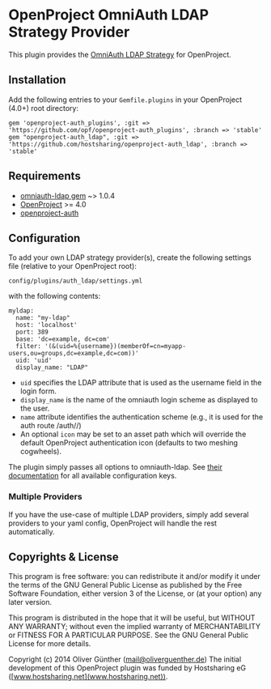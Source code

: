 # OpenProject OmniAuth LDAP Strategy Provider

This plugin provides the [OmniAuth LDAP Strategy](https://github.com/intridea/omniauth-ldap) for OpenProject.

## Installation

Add the following entries to your `Gemfile.plugins` in your OpenProject (4.0+) root directory:

	gem 'openproject-auth_plugins', :git => 'https://github.com/opf/openproject-auth_plugins', :branch => 'stable'
	gem "openproject-auth_ldap", :git => 'https://github.com/hostsharing/openproject-auth_ldap', :branch => 'stable'

## Requirements

* [omniauth-ldap gem](https://github.com/intridea/omniauth-ldap) ~> 1.0.4
* [OpenProject](http://openproject.org) >= 4.0
* [openproject-auth](https://github.com/opf/openproject-auth_plugins)


## Configuration

To add your own LDAP strategy provider(s), create the following settings file (relative to your OpenProject root):

	config/plugins/auth_ldap/settings.yml
	
with the following contents:

	myldap:
	  name: "my-ldap"
	  host: 'localhost'
	  port: 389
	  base: 'dc=example, dc=com'
	  filter: '(&(uid=%{username})(memberOf=cn=myapp-users,ou=groups,dc=example,dc=com))'
	  uid: 'uid'
	  display_name: "LDAP"

 - `uid` specifies the LDAP attribute that is used as the username field in the login form.
 - `display_name` is the name of the omniauth login scheme as displayed to the user.
 - `name` attribute identifies the authentication scheme (e.g., it is used for the auth route /auth/<name>/)
 - An optional `icon` may be set to an asset path which will override the default   OpenProject authentication icon (defaults to two meshing cogwheels).

The plugin simply passes all options to omniauth-ldap. See [their documentation](https://github.com/intridea/omniauth-ldap) for all available configuration keys.

### Multiple Providers

If you have the use-case of multiple LDAP providers, simply add several providers to your yaml config, OpenProject will handle the rest automatically.

## Copyrights & License
This program is free software: you can redistribute it and/or modify
it under the terms of the GNU General Public License as published by
the Free Software Foundation, either version 3 of the License, or
(at your option) any later version.

This program is distributed in the hope that it will be useful,
but WITHOUT ANY WARRANTY; without even the implied warranty of
MERCHANTABILITY or FITNESS FOR A PARTICULAR PURPOSE.  See the
GNU General Public License for more details.

Copyright (c) 2014 Oliver Günther (mail@oliverguenther.de)
The initial development of this OpenProject plugin was funded by Hostsharing eG ([www.hostsharing.net](www.hostsharing.net)).
